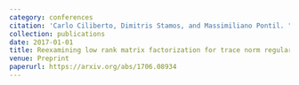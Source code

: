 ```yaml
---
category: conferences
citation: 'Carlo Ciliberto, Dimitris Stamos, and Massimiliano Pontil. "Reexamining low rank matrix factorization for trace norm regularization", 2017.'
collection: publications
date: 2017-01-01
title: Reexamining low rank matrix factorization for trace norm regularization
venue: Preprint
paperurl: https://arxiv.org/abs/1706.08934
---
```


